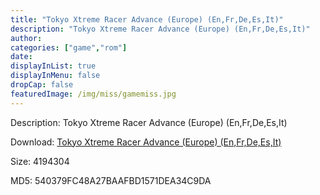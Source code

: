 ```yaml
---
title: "Tokyo Xtreme Racer Advance (Europe) (En,Fr,De,Es,It)"
description: "Tokyo Xtreme Racer Advance (Europe) (En,Fr,De,Es,It)"
author: 
categories: ["game","rom"]
date: 
displayInList: true
displayInMenu: false
dropCap: false
featuredImage: /img/miss/gamemiss.jpg
---
```


Description: Tokyo Xtreme Racer Advance (Europe) (En,Fr,De,Es,It)

Download: <a style="text-decoration:underline;" href="https://mega.nz/#!WXhSxagS!dbi7N4oI_ZERYKbGGTCZtUlaGHoVKH7i-mAcppT18SY" target = "_blank" rel = "nofollow" > Tokyo Xtreme Racer Advance (Europe) (En,Fr,De,Es,It)</a>

Size: 4194304

MD5: 540379FC48A27BAAFBD1571DEA34C9DA

